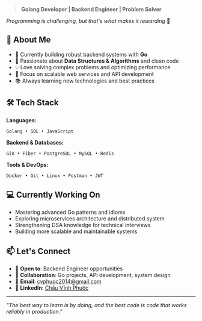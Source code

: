 > **Golang Developer | Backend Engineer | Problem Solver**

*Programming is challenging, but that's what makes it rewarding* 💪

## 🚀 About Me

- 🔭 Currently building robust backend systems with **Go**
- 🌱 Passionate about **Data Structures & Algorithms** and clean code
- 💡 Love solving complex problems and optimizing performance
- 🎯 Focus on scalable web services and API development
- 📚 Always learning new technologies and best practices

## 🛠️ Tech Stack

**Languages:**
```
Golang • SQL • JavaScript
```

**Backend & Databases:**
```
Gin • Fiber • PostgreSQL • MySQL • Redis
```

**Tools & DevOps:**
```
Docker • Git • Linux • Postman • JWT
```

## 💻 Currently Working On

- Mastering advanced Go patterns and idioms
- Exploring microservices architecture and distributed system
- Strengthening DSA knowledge for technical interviews
- Building more scalable and maintainable systems

## 📫 Let's Connect

- 💼 **Open to**: Backend Engineer opportunities
- 🤝 **Collaboration**: Go projects, API development, system design
- 📧 **Email**: cvphuoc2014@gmail.com
- 💼 **LinkedIn**: [Châu Vĩnh Phước](https://www.linkedin.com/in/cvp7301/)

---

*"The best way to learn is by doing, and the best code is code that works reliably in production."*
